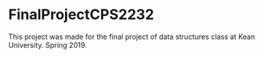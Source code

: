 # FinalProjectCPS2232
This project was made for the final project of data structures class at Kean University. Spring 2019.
